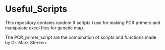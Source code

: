 # Useful_Scripts

This repository contains random R scripts I use for making PCR primers and manipulate excel files for genetic map.

The PCR_primer_script are the combination of scripts and functions made by Dr. Mark Sterken. 


